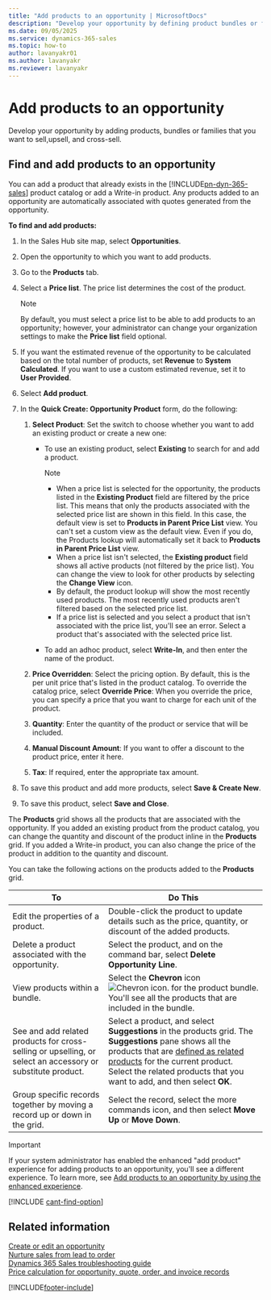 ```yaml
---
title: "Add products to an opportunity | MicrosoftDocs"
description: "Develop your opportunity by defining product bundles or families that makes easier for you to choose products for upsell and cross-sell."
ms.date: 09/05/2025
ms.service: dynamics-365-sales
ms.topic: how-to
author: lavanyakr01
ms.author: lavanyakr
ms.reviewer: lavanyakr
---
```


# Add products to an opportunity

Develop your opportunity by adding products, bundles or families that you want to sell,upsell, and cross-sell.


## Find and add products to an opportunity 

You can add a product that already exists in the [!INCLUDE[pn-dyn-365-sales](../includes/pn-dyn-365-sales.md)] product catalog or add a Write-in product. Any products added to an opportunity are automatically associated with quotes generated from the opportunity.

**To find and add products:**

1. In the Sales Hub site map, select **Opportunities**.

2. Open the opportunity to which you want to add products.

3. Go to the **Products** tab.

4. Select a **Price list**. The price list determines the cost of the product. 
  
    > [!NOTE]
    > By default, you must select a price list to be able to add products to an opportunity; however, your administrator can change your organization settings to make the **Price list** field optional.

4. If you want the estimated revenue of the opportunity to be calculated based on the total number of products, set **Revenue** to **System Calculated**. If you want to use a custom estimated revenue, set it to **User Provided**.

5. Select **Add product**.

6. In the **Quick Create: Opportunity Product** form, do the following:  

    1.  **Select Product**: Set the switch to choose whether you want to add an existing product or create a new one:
    
         -  To use an existing product, select **Existing** to search for and add a product.
 
             > [!NOTE]
             >
            > - When a price list is selected for the opportunity, the products listed in the **Existing Product** field are filtered by the price list. This means that only the products associated with the selected price list are shown in this field. In this case, the default view is set to **Products in Parent Price List** view. You can't set a custom view as the default view. Even if you do, the Products lookup will automatically set it back to **Products in Parent Price List** view.
             > - When a price list isn't selected, the **Existing product** field shows all active products (not filtered by the price list). You can change the view to look for other products by selecting the **Change View** icon. 
             > - By default, the product lookup will show the most recently used products. The most recently used products aren't filtered based on the selected price list. 
             > - If a price list is selected and you select a product that isn't associated with the price list, you'll see an error. Select a product that's associated with the selected price list.

         -  To add an adhoc product, select **Write-In**, and then enter the name of the product.
    
    2.  **Price Overridden**: Select the pricing option. By default, this is the per unit price that's listed in the product catalog. To override the catalog price, select **Override Price**: When you override the price, you can specify a price that you want to charge for each unit of the product.

    3.  **Quantity**: Enter the quantity of the product or service that will be included.  

    4.  **Manual Discount Amount**: If you want to offer a discount to the product price, enter it here.  
    
    5.  **Tax**: If required, enter the appropriate tax amount.  
   
7. To save this product and add more products, select **Save & Create New**.

8. To save this product, select **Save and Close**.

The **Products** grid shows all the products that are associated with the opportunity. If you added an existing product from the product catalog, you can change the quantity and discount of the product inline in the **Products** grid. If you added a Write-in product, you can also change the price of the product in addition to the quantity and discount.

You can take the following actions on the products added to the **Products** grid.

|To                                    |Do This                                                       |
|--------------------------------------|--------------------------------------------------------------|
|Edit the properties of a product.  |Double-click the product to update details such as the price, quantity, or discount of the added products. <br/> |
|Delete a product associated with the opportunity. |Select the product, and on the command bar, select **Delete Opportunity Line**. |
|View products within a bundle. | Select the **Chevron** icon ![Chevron icon.](media/chevron-icon.png "Chevron icon") for the product bundle. You'll see all the products that are included in the bundle. |
|See and add related products for cross-selling or upselling, or select an accessory or substitute product. | Select a product, and select **Suggestions** in the products grid. The **Suggestions** pane shows all the products that are [defined as related products](define-related-products-increase-chances-sales.md) for the current product. Select the related products that you want to add, and then select **OK**. |
|Group specific records together by moving a record up or down in the grid. | Select the record, select the more commands icon, and then select **Move Up** or **Move Down**. |

> [!IMPORTANT]
> If your system administrator has enabled the enhanced "add product" experience for adding products to an opportunity, you'll see a different experience. To learn more, see [Add products to an opportunity by using the enhanced experience](add-products-enhanced-experience.md).

[!INCLUDE [cant-find-option](../includes/cant-find-option.md)]

## Related information  

[Create or edit an opportunity](../sales-enterprise/create-edit-opportunity-sales.md)  
[Nurture sales from lead to order](../sales-enterprise/nurture-sales-from-lead-order-sales.md)   
[Dynamics 365 Sales troubleshooting guide](troubleshooting.md)  
[Price calculation for opportunity, quote, order, and invoice records](price-calculation-opportunity-quote-order-invoice-records.md)


[!INCLUDE[footer-include](../includes/footer-banner.md)]
